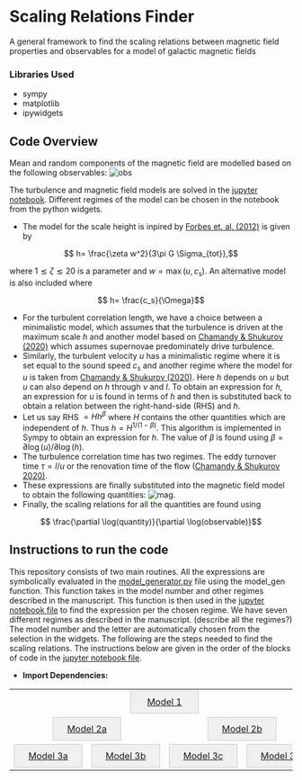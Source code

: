 
# Scaling Relations Finder
A general framework to find the scaling relations between magnetic field properties and observables for a model of galactic magnetic fields
### Libraries Used
* sympy
* matplotlib
* ipywidgets
## Code Overview
Mean and random components of the magnetic field are modelled based on the following observables:
![obs](https://github.com/Rnazx/Scaling-Relations/assets/42196798/bb3e29fe-9bc9-4374-876b-fe5da0455514)

The turbulence and magnetic field models are solved in the [jupyter notebook](https://github.com/Rnazx/Scaling-Relations/blob/master/scaling_relations.ipynb). Different regimes of the model can be chosen in the notebook from the python widgets. 
* The model for the scale height is inpired by [Forbes et. al. (2012)](https://ui.adsabs.harvard.edu/abs/2012ApJ...754...48F/abstract) is given by
```math
  h= \frac{\zeta w^2}{3\pi G \Sigma_{tot}},
```
where $1\lesssim\zeta\lesssim20$ is a parameter and $w=\max(u,c_\mathrm{s})$.
An alternative model is also included where 
```math
  h= \frac{c_s}{\Omega}
```
* For the turbulent correlation length, we have a choice between a minimalistic model, which assumes that the turbulence is driven at the maximum scale $h$ and another model based on [Chamandy \& Shukurov (2020)](https://ui.adsabs.harvard.edu/abs/2020Galax...8...56C/abstract) which assumes supernovae predominately drive turbulence.
*  Similarly, the turbulent velocity $u$ has a minimalistic regime where it is set equal to the sound speed $c_\mathrm{s}$ and another regime where the model for $u$ is taken from [Chamandy \& Shukurov (2020)](https://ui.adsabs.harvard.edu/abs/2020Galax...8...56C/abstract). Here $h$ depends on $u$ but $u$ can also depend on $h$ through $\nu$ and $l$. To obtain an expression for $h$, an expression for $u$ is found in terms of $h$ and then is substituted back to obtain a relation between the right-hand-side (RHS) and $h$. 
* Let us say RHS $=Hh^\beta$ where $H$ contains the other quantities which are independent of $h$. Thus $h = H^{1/(1-\beta)}$. This algorithm is implemented in Sympy to obtain an expression for $h$. The value of $\beta$ is found using $\beta = \partial \log(u)/\partial \log(h)$.
* The turbulence correlation time has two regimes. The eddy turnover time $\tau = l/u$ or the renovation time of the flow ([Chamandy \& Shukurov 2020)](https://ui.adsabs.harvard.edu/abs/2020Galax...8...56C/abstract).
* These expressions are finally substituted into the magnetic field model to obtain the following quantities:
 ![mag](https://github.com/Rnazx/Scaling-Relations/assets/42196798/2abb8bf5-9a63-4916-9846-ff2a17305ef5).
* Finally, the scaling relations for all the quantities are found using 
```math
  \frac{\partial \log(quantity)}{\partial \log(observable)}
```
## Instructions to run the code
This repository consists of two main routines. All the expressions are symbolically evaluated in the [model_generator.py](model_generator.py) file using the model_gen function. This function takes in the model number and other regimes described in the manuscript. This function is then used in the [jupyter notebook file](scaling_relations.ipynb) to find the  expression per the chosen regime. We have seven different regimes as described in the manuscript. (describe all the regimes?)
The model number and the letter are automatically chosen from the selection in the widgets. The following are the steps needed to find the scaling relations. The instructions below are given in the order of the blocks of code in the [jupyter notebook file](scaling_relations.ipynb).
* **Import Dependencies:**



</details>

<!-- Center align the content -->
<div align="center">

<!-- Create an HTML table with 3 rows -->
<table style="border-collapse: collapse; width: 100%;">
    <tr>
        <!-- Empty cell for the top row -->
        <tr></tr>
        <!-- Button for the top row -->
        <td align="center" colspan="8">
            <a href="scaling_relation_plots/Model_1/quantity_plots.md" style="display: inline-block; text-align: center; width: 100px; padding: 10px; border: 1px solid #ccc; background-color: #f0f0f0;">
                Model 1
            </a>
        </td>
    </tr>
    <tr>
        <!-- Button for the second row -->
        <td align="center" colspan="4">
            <a href="https://example.com/link2" style="display: inline-block; text-align: center; width: 100px; padding: 10px; border: 1px solid #ccc; background-color: #f0f0f0;">
                Model 2a
            </a>
        </td>
        <!-- Button for the second row -->
        <td align="center" colspan="4">
            <a href="https://example.com/link3" style="display: inline-block; text-align: center; width: 100px; padding: 10px; border: 1px solid #ccc; background-color: #f0f0f0;">
                Model 2b
            </a>
        </td>
    </tr>
    <tr>
        <!-- Button for the third row -->
        <td align="center" colspan="2">
            <a href="https://example.com/link4" style="display: inline-block; text-align: center; width: 100px; padding: 10px; border: 1px solid #ccc; background-color: #f0f0f0;">
                Model 3a
            </a>
        </td>
        <!-- Button for the third row -->
        <td align="center" colspan="2">
            <a href="https://example.com/link5" style="display: inline-block; text-align: center; width: 100px; padding: 10px; border: 1px solid #ccc; background-color: #f0f0f0;">
                Model 3b
            </a>
        </td>
        <!-- Button for the third row -->
        <td align="center" colspan="2">
            <a href="https://example.com/link6" style="display: inline-block; text-align: center; width: 100px; padding: 10px; border: 1px solid #ccc; background-color: #f0f0f0;">
                Model 3c
            </a>
        </td>
      <td align="center" colspan="2">
            <a href="https://example.com/link6" style="display: inline-block; text-align: center; width: 100px; padding: 10px; border: 1px solid #ccc; background-color: #f0f0f0;">
                Model 3d
            </a>
        </td>
    </tr>
    
</table>

</div>

